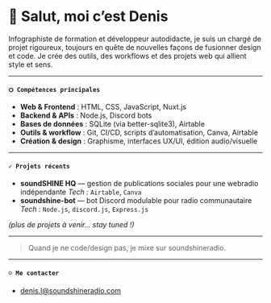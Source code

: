 # 👋 Salut, moi c’est Denis

Infographiste de formation et développeur autodidacte, je suis un chargé de projet rigoureux, toujours en quête de nouvelles façons de fusionner design et code.
Je crée des outils, des workflows et des projets web qui allient style et sens.

---

#### `⛭ Compétences principales`

- **Web & Frontend** : HTML, CSS, JavaScript, Nuxt.js  
- **Backend & APIs** : Node.js, Discord bots  
- **Bases de données** : SQLite (via better-sqlite3), Airtable  
- **Outils & workflow** : Git, CI/CD, scripts d’automatisation, Canva, Airtable  
- **Création & design** : Graphisme, interfaces UX/UI, édition audio/visuelle  

---

#### `✓ Projets récents`

- **soundSHINE HQ** — gestion de publications sociales pour une webradio indépendante 
  _Tech :_ `Airtable`, `Canva`  
- **soundshine-bot** — bot Discord modulable pour radio communautaire  
  _Tech :_ `Node.js`, `discord.js`, `Express.js` 

*(plus de projets à venir… stay tuned !)*

---

> Quand je ne code/design pas, je mixe sur soundshineradio.

---

#### `☺︎ Me contacter`

- [denis.l@soundshineradio.com](mailto:denis.l@soundshineradio.com)
